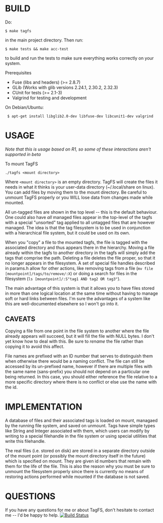 BUILD
=====

Do:

    $ make tagfs

in the main project directory. Then run:

    $ make tests && make acc-test

to build and run the tests to make sure everything works correctly on your system.

Prerequisites
 - Fuse (libs and headers) (>= 2.8.7)
 - GLib (Works with glib versions 2.24.1, 2.30.2, 2.32.3)
 - CUnit for tests (>= 2.1-3)
 - Valgrind for testing and development

On Debian/Ubuntu:

     $ apt-get install libglib2.0-dev libfuse-dev libcunit1-dev valgrind


USAGE
=====
*Note that this is usage based on R1, so some of these interactions aren't supported in beta*

To mount TagFS

    ./tagfs <mount directory>

Where `<mount directory>` is an empty directory. TagFS will create the files it needs in what it thinks is your user-data directory (~/.local/share on linux). You can add files by moving them to the mount directory. Be careful to unmount TagFS properly or you WILL lose data from changes made while mounted.

All un-tagged files are shown in the top level -- this is the default behaviour. One could also have *all* managed files appear in the top-level of the tagfs with a special "unsorted" tag applied to all untagged files that are however managed. The idea is that the tag filesystem is to be used in conjunction with a hierarchical file system, but it could be used on its own.

When you "copy" a file to the mounted tagfs, the file is tagged with the associated directory and thus appears there in the hierarchy. Moving a file already within the tagfs to another directory in the tagfs will simply add the tags that comprise the path. Deleting a file deletes the file proper, so that it no longer appears in the filesystem. A set of special file handles described in params.h allow for other actions, like removing tags from a file (`mv file [mountpoint]/tags/to/remove/:X`) or doing a search for files in the filesystem (`ls [mountpoint]/:S"tag1 AND tag2 OR tag3"`).

The main advantage of this system is that it allows you to have files stored in more than one logical location at the same time without having to manage soft or hard links between files. I'm sure the advantages of a system like this are well-documented elsewhere so I won't go into it.

CAVEATS
-------

Copying a file from one point in the file system to another where the file already appears will succeed, but it will fill the file with NULL bytes. I don't yet know how to deal with this. Be sure to *rename* the file rather than copying it to avoid this affect.

File names are prefixed with an ID number that serves to distinguish them when otherwise there would be a naming conflict. The file can still be accessed by its un-prefixed name, however if there are multiple files with the same name (sans-prefix) you should not depend on a particular one being returned. In this case, you should either reference the file relative to a more specific directory where there is no conflict or else use the name with the id.

IMPLEMENTATION
==============
A database of files and their associated tags is loaded on mount, managaed by the running file system, and saved on unmount. Tags have simple types like String and Integer associated with them, which users can modify by writing to a special filehandle in the file system or using special utilities that write this filehandle.

The real files (i.e. stored on disk) are stored in a separate directory outside of the mount point (or possibly the mount directory itself in the future) which is specified on mount. They are given id numbers that remain with them for the life of the file. This is also the reason why you must be sure to unmount the filesystem properly since there is currently no means of restoring actions performed while mounted if the database is not saved.

QUESTIONS
=========
If you have any questions for me or about TagFS, don't hesitate to contact me -- I'd be happy to help.
[![Build Status](https://travis-ci.org/mwatts15/TagFS.png?branch=master)](https://travis-ci.org/mwatts15/TagFS)
